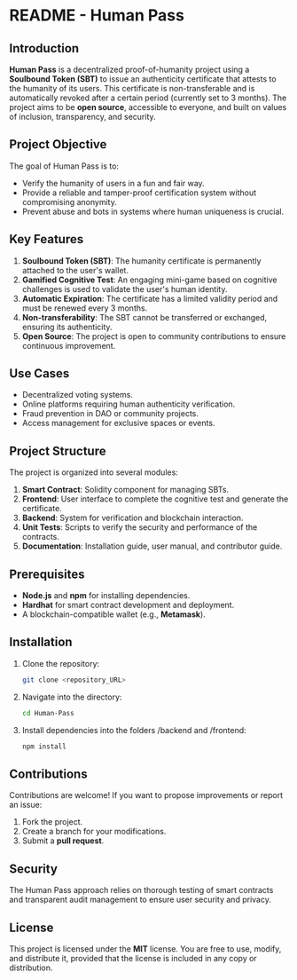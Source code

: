 # README - Human Pass

## Introduction

**Human Pass** is a decentralized proof-of-humanity project using a **Soulbound Token (SBT)** to issue an authenticity certificate that attests to the humanity of its users. This certificate is non-transferable and is automatically revoked after a certain period (currently set to 3 months). The project aims to be **open source**, accessible to everyone, and built on values of inclusion, transparency, and security.

## Project Objective

The goal of Human Pass is to:

- Verify the humanity of users in a fun and fair way.
- Provide a reliable and tamper-proof certification system without compromising anonymity.
- Prevent abuse and bots in systems where human uniqueness is crucial.

## Key Features

1. **Soulbound Token (SBT)**: The humanity certificate is permanently attached to the user's wallet.
2. **Gamified Cognitive Test**: An engaging mini-game based on cognitive challenges is used to validate the user's human identity.
3. **Automatic Expiration**: The certificate has a limited validity period and must be renewed every 3 months.
4. **Non-transferability**: The SBT cannot be transferred or exchanged, ensuring its authenticity.
5. **Open Source**: The project is open to community contributions to ensure continuous improvement.

## Use Cases

- Decentralized voting systems.
- Online platforms requiring human authenticity verification.
- Fraud prevention in DAO or community projects.
- Access management for exclusive spaces or events.

## Project Structure

The project is organized into several modules:

1. **Smart Contract**: Solidity component for managing SBTs.
2. **Frontend**: User interface to complete the cognitive test and generate the certificate.
3. **Backend**: System for verification and blockchain interaction.
4. **Unit Tests**: Scripts to verify the security and performance of the contracts.
5. **Documentation**: Installation guide, user manual, and contributor guide.

## Prerequisites

- **Node.js** and **npm** for installing dependencies.
- **Hardhat** for smart contract development and deployment.
- A blockchain-compatible wallet (e.g., **Metamask**).

## Installation

1. Clone the repository:
   ```bash
   git clone <repository_URL>
   ```
2. Navigate into the directory:
   ```bash
   cd Human-Pass
   ```
3. Install dependencies into the folders /backend and /frontend:
   ```bash
   npm install
   ```

## Contributions

Contributions are welcome! If you want to propose improvements or report an issue:

1. Fork the project.
2. Create a branch for your modifications.
3. Submit a **pull request**.

## Security

The Human Pass approach relies on thorough testing of smart contracts and transparent audit management to ensure user security and privacy.

## License

This project is licensed under the **MIT** license. You are free to use, modify, and distribute it, provided that the license is included in any copy or distribution.
